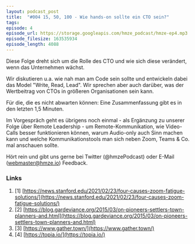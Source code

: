 ```yaml
---
layout: podcast_post
title:  "#004 15, 50, 100 - Wie hands-on sollte ein CTO sein?"
tags:
episode: 4
episode_url: https://storage.googleapis.com/hmze_podcast/hmze-ep4.mp3
episode_filesize: 163535934
episode_length: 4088
---
```


Diese Folge dreht sich um die Rolle des CTO und wie sich diese verändert, wenn das Unternehmen wächst.

Wir diskutieren u.a. wie nah man am Code sein sollte und entwickeln dabei das Model "Write, Read, Lead". Wir sprechen aber auch darüber, was der Wertbeitrag von CTOs in größeren Organisationen sein kann.

Für die, die es nicht abwarten können: Eine Zusammenfassung gibt es in den letzten 1,5 Minuten. 

Im Vorgespräch geht es übrigens noch einmal - als Ergänzung zu unserer Folge über Remote Leadership - um Remote-Kommunikation, wie Video-Calls besser funktionieren können, warum Audio-only auch Sinn machen kann und welche Kommunikationstools man sich neben Zoom, Teams & Co. mal anschauen sollte.

Hört rein und gibt uns gerne bei Twitter (@hmzePodcast) oder E-Mail (webmaster@hmze.io) Feedback.

### Links ###
1. [1] [https://news.stanford.edu/2021/02/23/four-causes-zoom-fatigue-solutions/](https://news.stanford.edu/2021/02/23/four-causes-zoom-fatigue-solutions/)
2. [2] [https://blog.gardeviance.org/2015/03/on-pioneers-settlers-town-planners-and.html](https://blog.gardeviance.org/2015/03/on-pioneers-settlers-town-planners-and.html)
3. [3] [https://www.gather.town/](https://www.gather.town/)
4. [4] [https://topia.io/](https://topia.io/)